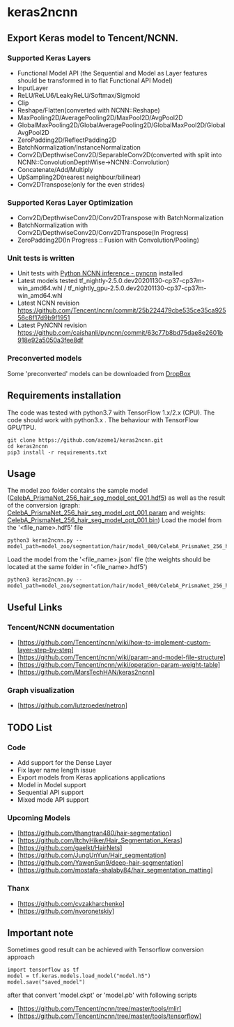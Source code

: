 # keras2ncnn
## Export Keras model to Tencent/NCNN.
### Supported Keras Layers
* Functional Model API (the Sequential and Model as Layer features should be transformed in to flat Functional API Model)
* InputLayer
* ReLU/ReLU6/LeakyReLU/Softmax/Sigmoid
* Clip
* Reshape/Flatten(converted with NCNN::Reshape)
* MaxPooling2D/AveragePooling2D/MaxPool2D/AvgPool2D
* GlobalMaxPooling2D/GlobalAveragePooling2D/GlobalMaxPool2D/GlobalAvgPool2D
* ZeroPadding2D/ReflectPadding2D
* BatchNormalization/InstanceNormalization
* Conv2D/DepthwiseConv2D/SeparableConv2D(converted with split into NCNN::ConvolutionDepthWise->NCNN::Convolution)
* Concatenate/Add/Multiply
* UpSampling2D(nearest neighbour/bilinear)
* Conv2DTranspose(only for the even strides)

### Supported Keras Layer Optimization
* Conv2D/DepthwiseConv2D/Conv2DTranspose with BatchNormalization
* BatchNormalization with Conv2D/DepthwiseConv2D/Conv2DTranspose(In Progress) 
* ZeroPadding2D(In Progress :: Fusion with Convolution/Pooling)


### Unit tests is written  
* Unit tests with  [Python NCNN inference - pyncnn](https://github.com/caishanli/pyncnn) installed 
* Latest models tested tf_nightly-2.5.0.dev20201130-cp37-cp37m-win_amd64.whl / tf_nightly_gpu-2.5.0.dev20201130-cp37-cp37m-win_amd64.whl
* Latest NCNN revision https://github.com/Tencent/ncnn/commit/25b224479cbe535ce35ca92556c8f17d9b9f1951
* Latest PyNCNN revision https://github.com/caishanli/pyncnn/commit/63c77b8bd75dae8e2601b918e92a5050a3fee8df

### Preconverted models
Some 'preconverted' models can be downloaded from 
[DropBox](https://www.dropbox.com/sh/8anok3k3jxjj81i/AADWMLad_V0MKs4ySN2mgPPda?dl=0)

## Requirements installation
The code was tested with python3.7 with TensorFlow 1.x/2.x (CPU). The code should work with python3.x . 
The behaviour with TensorFlow GPU/TPU.
```
git clone https://github.com/azeme1/keras2ncnn.git
cd keras2ncnn
pip3 install -r requirements.txt 
```
## Usage
The model zoo folder contains the sample model 
([CelebA_PrismaNet_256_hair_seg_model_opt_001.hdf5](./model_zoo/segmentation/hair/model_000/CelebA_PrismaNet_256_hair_seg_model_opt_001.hdf5)) 
as well as the result of the conversion 
(graph: [CelebA_PrismaNet_256_hair_seg_model_opt_001.param](./model_zoo/segmentation/hair/model_000/CelebA_PrismaNet_256_hair_seg_model_opt_001.param) and 
weights: [CelebA_PrismaNet_256_hair_seg_model_opt_001.bin](./model_zoo/segmentation/hair/model_000/CelebA_PrismaNet_256_hair_seg_model_opt_001.bin))
Load the model from the '<file_name>.hdf5' file
```
python3 keras2ncnn.py --model_path=model_zoo/segmentation/hair/model_000/CelebA_PrismaNet_256_hair_seg_model_opt_001.hdf5
```
Load the model from the '<file_name>.json' file (the weights should be located at the same folder in '<file_name>.hdf5')
```
python3 keras2ncnn.py --model_path=model_zoo/segmentation/hair/model_000/CelebA_PrismaNet_256_hair_seg_model_opt_001.json
```
## Useful Links
### Tencent/NCNN documentation
* [https://github.com/Tencent/ncnn/wiki/how-to-implement-custom-layer-step-by-step]
* [https://github.com/Tencent/ncnn/wiki/param-and-model-file-structure]
* [https://github.com/Tencent/ncnn/wiki/operation-param-weight-table]
* [https://github.com/MarsTechHAN/keras2ncnn]
### Graph visualization 
* [https://github.com/lutzroeder/netron]

## TODO List
### Code
* Add support for the Dense Layer 
* Fix layer name length issue
* Export models from Keras applications applications
* Model in Model support
* Sequential API support
* Mixed mode API support  
### Upcoming Models 
* [https://github.com/thangtran480/hair-segmentation]
* [https://github.com/ItchyHiker/Hair_Segmentation_Keras]
* [https://github.com/gaelkt/HairNets]
* [https://github.com/JungUnYun/Hair_segmentation]
* [https://github.com/YawenSun9/deep-hair-segmentation]
* [https://github.com/mostafa-shalaby84/hair_segmentation_matting]

### Thanx
* [https://github.com/cvzakharchenko]
* [https://github.com/nvoronetskiy]

## Important note
Sometimes good result can be achieved with Tensorflow conversion approach

```
import tensorflow as tf
model = tf.keras.models.load_model("model.h5")
model.save("saved_model")
```

after that convert 'model.ckpt' or 'model.pb' with following scripts
* [https://github.com/Tencent/ncnn/tree/master/tools/mlir]
* [https://github.com/Tencent/ncnn/tree/master/tools/tensorflow]
